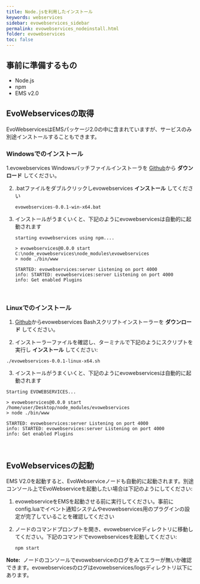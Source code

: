 ```yaml
---
title: Node.jsを利用したインストール
keywords: webservices
sidebar: evowebservices_sidebar
permalink: evowebservices_nodeinstall.html
folder: evowebservices
toc: false
---
```


## 事前に準備するもの

- Node.js
- npm
- EMS v2.0

## EvoWebservicesの取得

EvoWebservicesはEMSパッケージ2.0の中に含まれていますが、サービスのみ別途インストールすることもできます。

### Windowsでのインストール

1.evowebservices Windowsバッチファイルインストーラを [Github](https://github.com/EvoStream/evowebservices-archives/tree/master/installers)から **ダウンロード** してください。

2. .batファイルをダブルクリックしevowebservices **インストール** してください

   ```
   evowebservices-0.0.1-win-x64.bat
   ```

3. インストールがうまくいくと、下記のようにevowebservicesは自動的に起動されます

   ```
   starting evowebservices using npm....

   > evowebservices@0.0.0 start C:\node_evowebservices\node_modules\evowebservices
   > node ./bin/www

   STARTED: evowebservices:server Listening on port 4000
   info: STARTED: evowebservices:server Listening on port 4000
   info: Get enabled Plugins
   ```

   ​

### Linuxでのインストール

1.  [Github](https://github.com/EvoStream/evowebservices-archives/tree/master/installers)からevowebservices Bashスクリプトインストーラーを **ダウンロード** してください。

2.  インストーラーファイルを確認し、ターミナルで下記のようにスクリプトを実行し **インストール** してください:

   ```
   ./evowebservices-0.0.1-linux-x64.sh
   ```

3.  インストールがうまくいくと、下記のようにevowebservicesは自動的に起動されます

   ```
   Starting EVOWEBSERVICES...

   > evowebservices@0.0.0 start /home/user/Desktop/node_modules/evowebservices
   > node ./bin/www

   STARTED: evowebservices:server Listening on port 4000
   info: STARTED: evowebservices:server Listening on port 4000
   info: Get enabled Plugins
   ```

   ​
## EvoWebservicesの起動

EMS V2.0を起動すると、EvoWebserviceノードも自動的に起動されます。別途コンソール上でEvoWebserviceを起動したい場合は下記のようにしてください:


1. evowebserviceをEMSを起動させる前に実行してください。事前にconfig.luaでイベント通知システムやevowebservices用のプラグインの設定が完了していることを確認してください

2. ノードのコマンドプロンプトを開き、evowebserviceディレクトリに移動してください。下記のコマンドでevowebservicesを起動してください:

   ```
   npm start
   ```

**Note:** 
ノードのコンソールでevowebserviceのログをみてエラーが無いか確認できます。evowebservicesのログはevowebservices/logsディレクトリ以下にあります。




